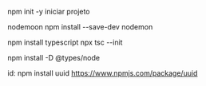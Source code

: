 npm init -y
iniciar projeto


nodemoon
npm install --save-dev nodemon



npm install typescript
npx tsc --init



npm install -D @types/node


id:
npm install uuid
https://www.npmjs.com/package/uuid



